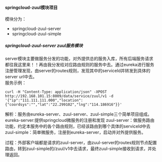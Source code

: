 #### springcloud-zuul模块项目
模块分为：
* springcloud-zuul-server
* springcloud-zuul-simple

##### springcloud-zuul-server zuul服务模块
server模块主要做服务分发的功能，对外提供总的服务入库，所有后端服务请求都往我这里来！！再由我分发给对应路由规则的服务中去。通过eureka进行服务注册管理发现，由server的routes规则，发现其中的serviceId并转发到具体的server url中去。  
服务示例：

	curl -H "Content-Type: application/json" -XPOST http://192.168.101.15:8009/data/service/zuul/v1 -d '{"ip":"111.111.111.000","location":{"coordsys":"","lat":"22.299102","lng":"114.186916"}}'
	
解析：服务由eureka-server、zuul-server、zuul-simple三个简单项目组成。
	eureka-server:提供springcloud微服务的注册和发现
	zuul-server：做服务路由功能，约定本服务中的各个路由规则，已经该路由到哪个具体的serviceId中去
	zuul-simple：简单微服务，注册到eureka-server，启动并对外提供服务。
	
过程：外部客户端都是请求的zuul-server，由zuul-server的routes规则节点配置路由，转到zuul-simple的/zuul/v1中去请求，最终zuul-simple接收到请求，并处理返回。